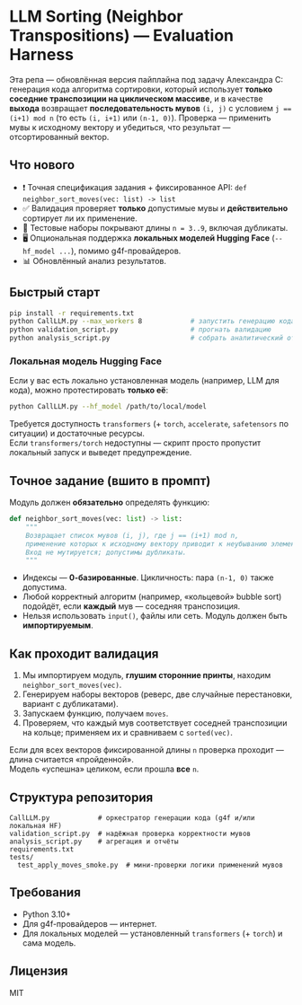 
# LLM Sorting (Neighbor Transpositions) — Evaluation Harness

Эта репа — обновлённая версия пайплайна под задачу Александра C:
генерация кода алгоритма сортировки, который использует **только соседние транспозиции на циклическом массиве**,
и в качестве **выхода** возвращает **последовательность мувов** `(i, j)` с условием `j == (i+1) mod n` (то есть `(i, i+1)` или `(n-1, 0)`).
Проверка — применить мувы к исходному вектору и убедиться, что результат — отсортированный вектор.

## Что нового

- ❗ Точная спецификация задания + фиксированное API: `def neighbor_sort_moves(vec: list) -> list`
- ✅ Валидация проверяет **только** допустимые мувы и **действительно** сортирует ли их применение.
- 🧪 Тестовые наборы покрывают длины `n = 3..9`, включая дубликаты.
- 🖥️ Опциональная поддержка **локальных моделей Hugging Face** (`--hf_model ...`), помимо g4f-провайдеров.
- 📊 Обновлённый анализ результатов.

## Быстрый старт

```bash
pip install -r requirements.txt
python CallLLM.py --max_workers 8            # запустить генерацию кода по множеству моделей (g4f)
python validation_script.py                  # прогнать валидацию
python analysis_script.py                    # собрать аналитический отчёт
```

### Локальная модель Hugging Face

Если у вас есть локально установленная модель (например, LLM для кода), можно протестировать **только её**:

```bash
python CallLLM.py --hf_model /path/to/local/model
```

Требуется доступность `transformers` (+ `torch`, `accelerate`, `safetensors` по ситуации) и достаточные ресурсы.  
Если `transformers/torch` недоступны — скрипт просто пропустит локальный запуск и выведет предупреждение.

## Точное задание (вшито в промпт)

Модуль должен **обязательно** определять функцию:

```python
def neighbor_sort_moves(vec: list) -> list:
    """
    Возвращает список мувов (i, j), где j == (i+1) mod n,
    применение которых к исходному вектору приводит к неубыванию элементов.
    Вход не мутируется; допустимы дубликаты.
    """
```

- Индексы — **0-базированные**. Цикличность: пара `(n-1, 0)` также допустима.
- Любой корректный алгоритм (например, «кольцевой» bubble sort) подойдёт, если **каждый** мув — соседняя транспозиция.
- Нельзя использовать `input()`, файлы или сеть. Модуль должен быть **импортируемым**.

## Как проходит валидация

1. Мы импортируем модуль, **глушим сторонние принты**, находим `neighbor_sort_moves(vec)`.
2. Генерируем наборы векторов (реверс, две случайные перестановки, вариант с дубликатами).
3. Запускаем функцию, получаем `moves`.
4. Проверяем, что каждый мув соответствует соседней транспозиции на кольце; применяем их и сравниваем с `sorted(vec)`.

Если для всех векторов фиксированной длины `n` проверка проходит — длина считается «пройденной».  
Модель «успешна» целиком, если прошла **все** `n`.

## Структура репозитория

```
CallLLM.py            # оркестратор генерации кода (g4f и/или локальная HF)
validation_script.py  # надёжная проверка корректности мувов
analysis_script.py    # агрегация и отчёты
requirements.txt
tests/
  test_apply_moves_smoke.py  # мини-проверки логики применений мувов
```

## Требования

- Python 3.10+
- Для g4f-провайдеров — интернет.
- Для локальных моделей — установленный `transformers` (+ `torch`) и сама модель.

## Лицензия

MIT

